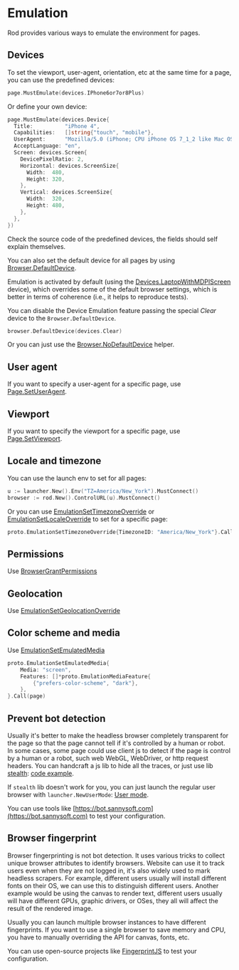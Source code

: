 # Emulation

Rod provides various ways to emulate the environment for pages.

## Devices

To set the viewport, user-agent, orientation, etc at the same time for a page, you can use the predefined devices:

```go
page.MustEmulate(devices.IPhone6or7or8Plus)
```

Or define your own device:

```go
page.MustEmulate(devices.Device{
  Title:          "iPhone 4",
  Capabilities:   []string{"touch", "mobile"},
  UserAgent:      "Mozilla/5.0 (iPhone; CPU iPhone OS 7_1_2 like Mac OS X)",
  AcceptLanguage: "en",
  Screen: devices.Screen{
    DevicePixelRatio: 2,
    Horizontal: devices.ScreenSize{
      Width:  480,
      Height: 320,
    },
    Vertical: devices.ScreenSize{
      Width:  320,
      Height: 480,
    },
  },
})
```

Check the source code of the predefined devices, the fields should self explain themselves.

You can also set the default device for all pages by using [Browser.DefaultDevice](https://pkg.go.dev/github.com/go-rod/rod#Browser.DefaultDevice).

Emulation is activated by default (using the [Devices.LaptopWithMDPIScreen](https://github.com/go-rod/rod/blob/bc44c39c9b4352c15d00bef6f6a1071205d2c388/lib/devices/list.go#L616) device), which overrides some of the default browser settings, which is better in terms of coherence (i.e., it helps to reproduce tests).

You can disable the Device Emulation feature passing the special _Clear_ device to the `Browser.DefaultDevice`.

```go
browser.DefaultDevice(devices.Clear)
```

Or you can just use the [Browser.NoDefaultDevice](https://pkg.go.dev/github.com/go-rod/rod#Browser.NoDefaultDevice) helper.

## User agent

If you want to specify a user-agent for a specific page, use [Page.SetUserAgent](https://pkg.go.dev/github.com/go-rod/rod#Page.SetUserAgent).

## Viewport

If you want to specify the viewport for a specific page, use [Page.SetViewport](https://pkg.go.dev/github.com/go-rod/rod#Page.SetViewport).

## Locale and timezone

You can use the launch env to set for all pages:

```go
u := launcher.New().Env("TZ=America/New_York").MustConnect()
browser := rod.New().ControlURL(u).MustConnect()
```

Or you can use [EmulationSetTimezoneOverride](https://pkg.go.dev/github.com/go-rod/rod/lib/proto#EmulationSetTimezoneOverride) or [EmulationSetLocaleOverride](https://pkg.go.dev/github.com/go-rod/rod/lib/proto#EmulationSetLocaleOverride) to set for a specific page:

```go
proto.EmulationSetTimezoneOverride{TimezoneID: "America/New_York"}.Call(page)
```

## Permissions

Use [BrowserGrantPermissions](https://pkg.go.dev/github.com/go-rod/rod/lib/proto#BrowserGrantPermissions)

## Geolocation

Use [EmulationSetGeolocationOverride](https://pkg.go.dev/github.com/go-rod/rod/lib/proto#EmulationSetGeolocationOverride)

## Color scheme and media

Use [EmulationSetEmulatedMedia](https://pkg.go.dev/github.com/go-rod/rod/lib/proto#EmulationSetEmulatedMedia)

```go
proto.EmulationSetEmulatedMedia{
    Media: "screen",
    Features: []*proto.EmulationMediaFeature{
        {"prefers-color-scheme", "dark"},
    },
}.Call(page)
```

## Prevent bot detection

Usually it's better to make the headless browser completely transparent for the page so that the page cannot tell if it's controlled by a human or robot. In some cases, some page could use client js to detect if the page is control by a human or a robot, such web WebGL, WebDriver, or http request headers. You can handcraft a js lib to hide all the traces, or just use lib [stealth](https://github.com/go-rod/stealth): [code example](https://github.com/go-rod/stealth/blob/master/examples_test.go).

If `stealth` lib doesn't work for you, you can just launch the regular user browser with `launcher.NewUserMode`: [User mode](custom-launch.md?id=user-mode).

You can use tools like [https://bot.sannysoft.com](https://bot.sannysoft.com) to test your configuration.

## Browser fingerprint

Browser fingerprinting is not bot detection. It uses various tricks to collect unique browser attributes to identify browsers. Website can use it to track users even when they are not logged in, it's also widely used to mark headless scrapers. For example, different users usually will install different fonts on their OS, we can use this to distinguish different users. Another example would be using the canvas to render text, different users usually will have different GPUs, graphic drivers, or OSes, they all will affect the result of the rendered image.

Usually you can launch multiple browser instances to have different fingerprints. If you want to use a single browser to save memory and CPU, you have to manually overriding the API for canvas, fonts, etc.

You can use open-source projects like [FingerprintJS](https://github.com/fingerprintjs/fingerprintjs/) to test your configuration.
